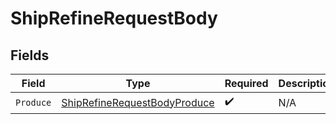 # ShipRefineRequestBody


## Fields

| Field                                                                                   | Type                                                                                    | Required                                                                                | Description                                                                             |
| --------------------------------------------------------------------------------------- | --------------------------------------------------------------------------------------- | --------------------------------------------------------------------------------------- | --------------------------------------------------------------------------------------- |
| `Produce`                                                                               | [ShipRefineRequestBodyProduce](../../models/operations/shiprefinerequestbodyproduce.md) | :heavy_check_mark:                                                                      | N/A                                                                                     |